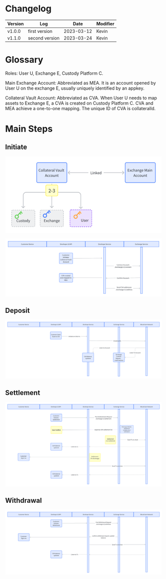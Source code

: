 # Changelog

| Version | Log           | Date       | Modifier |
| ---- | ------------- | ---------- | ------ |
| v1.0.0 | first version | 2023-03-12 | Kevin  |
| v1.1.0 | second version| 2023-03-24 | Kevin  |


# Glossary

Roles: User U, Exchange E, Custody Platform C.

Main Exchange Account: Abbreviated as MEA. It is an account opened by User U on the exchange E, usually uniquely identified by an appkey.

Collateral Vault Account: Abbreviated as CVA. When User U needs to map assets to Exchange E, a CVA is created on Custody Platform C. CVA and MEA achieve a one-to-one mapping. The unique ID of CVA is collateralId.


# Main Steps

## Initiate

![](./images/setup_cva_share.png)

![](./images/setup_seq.png)

## Deposit

![](./images/deposit.png)

## Settlement

![](./images/settlement.png)

## Withdrawal

![](./images/withdraw.png)
